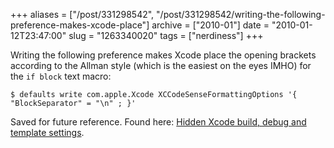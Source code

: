 +++
aliases = ["/post/331298542", "/post/331298542/writing-the-following-preference-makes-xcode-place"]
archive = ["2010-01"]
date = "2010-01-12T23:47:00"
slug = "1263340020"
tags = ["nerdiness"]
+++

Writing the following preference makes Xcode place the opening brackets
according to the Allman style (which is the easiest on the eyes IMHO) for
the `if block` text macro: 

    $ defaults write com.apple.Xcode XCCodeSenseFormattingOptions '{ "BlockSeparator" = "\n" ; }'

Saved for future reference.  Found here: [Hidden Xcode build, debug and
template settings][1].

[1]: http://cocoawithlove.com/2008/06/hidden-xcode-build-debug-and-template.html#textmacros

